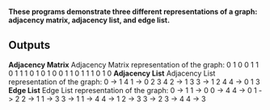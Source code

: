 <b>These programs demonstrate three different representations of a graph: adjacency matrix, adjacency list, and edge list.</b> <br>

## Outputs
<b>Adjacency Matrix</b>
Adjacency Matrix representation of the graph:
0 1 0 0 1
1 0 1 1 1 
0 1 0 1 0
0 1 1 0 1
1 1 0 1 0
<b>Adjacency List</b>
Adjacency List representation of the graph:
0 -> 1 4
1 -> 0 2 3 4
2 -> 1 3
3 -> 1 2 4
4 -> 0 1 3
<b>Edge List</b>
Edge List representation of the graph:
0 -> 1
1 -> 0
0 -> 4
4 -> 0
1 -> 2
2 -> 1
1 -> 3
3 -> 1
1 -> 4
4 -> 1
2 -> 3
3 -> 2
3 -> 4
4 -> 3

